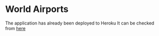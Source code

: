 # World Airports
The application has already been deployed to Heroku
It can be checked from [here](https://airports.herokuapp.com/)